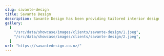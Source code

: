 ```yaml
---
slug: savante-design
title: Savante Design
description: Savante Design has been providing tailored interior design advice and solutions since 2000 in the Auckland, Northland, Coromandel, Bay of Plenty, Hawkes Bay and Taupo regions. Achieving a balanced, functional and aesthetically pleasing space is key to Savante Design's approach. Vast or small, vibrant or subtle, homely or minimalist no two jobs are the same. The space you occupy should and can be testament to your own originality and desires with a little help.
gallery:
  [
    "/src/data/showcase/images/clients/savante-design/1.jpeg",
    "/src/data/showcase/images/clients/savante-design/2.jpeg",
  ]
url: "https://savantedesign.co.nz/"
---
```

